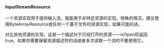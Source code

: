 #### InputStreamResource

一个资源实现用于提供输入流。智能用于非特定资源的实现。特殊的情况，建议使用ByteArrayResource或任何一个基于文件的资源实现，如果可能的话。

对比其他资源的实现，这是一个描述对于已经打开的资源——isOpen将返回true。如果你需要保留资源描述符的话或者多次读取一个流时不要使用它。